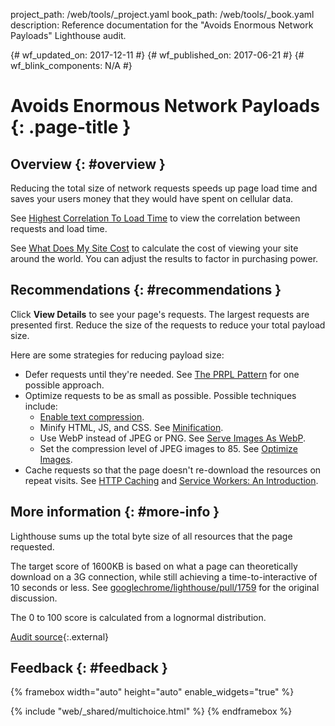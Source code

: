 project_path: /web/tools/_project.yaml
book_path: /web/tools/_book.yaml
description: Reference documentation for the "Avoids Enormous Network Payloads" Lighthouse audit.

{# wf_updated_on: 2017-12-11 #}
{# wf_published_on: 2017-06-21 #}
{# wf_blink_components: N/A #}

# Avoids Enormous Network Payloads  {: .page-title }

## Overview {: #overview }

Reducing the total size of network requests speeds up page load time and
saves your users money that they would have spent on cellular data.

See [Highest Correlation To Load Time][httparchive] to view the correlation
between requests and load time.

See [What Does My Site Cost][cost] to calculate the cost of viewing your
site around the world. You can adjust the results to factor in purchasing
power.


[httparchive]: http://httparchive.org/interesting.php#onLoad
[cost]: https://whatdoesmysitecost.com/

## Recommendations {: #recommendations }

Click **View Details** to see your page's requests. The largest requests are
presented first. Reduce the size of the requests to reduce your total
payload size.

Here are some strategies for reducing payload size:

* Defer requests until they're needed. See [The PRPL Pattern][PRPL] for
  one possible approach.
* Optimize requests to be as small as possible. Possible techniques include:
    * [Enable text compression][txtcompression].
    * Minify HTML, JS, and CSS. See [Minification][mini].
    * Use WebP instead of JPEG or PNG. See [Serve Images As WebP][webp].
    * Set the compression level of JPEG images to 85. See [Optimize
      Images][opto].
* Cache requests so that the page doesn't re-download the resources on repeat
  visits. See [HTTP Caching][http] and [Service Workers: An Introduction][SW].

[PRPL]: /web/fundamentals/performance/prpl-pattern/
[txtcompression]: /web/tools/lighthouse/audits/text-compression#recommendations
[mini]: /web/fundamentals/performance/optimizing-content-efficiency/optimize-encoding-and-transfer#minification_preprocessing_context-specific_optimizations
[webp]: /web/tools/lighthouse/audits/webp
[opto]: /web/tools/lighthouse/audits/optimize-images#recommendations
[http]: /web/fundamentals/performance/optimizing-content-efficiency/http-caching
[SW]: /web/fundamentals/getting-started/primers/service-workers

## More information {: #more-info }

Lighthouse sums up the total byte size of all resources that the page
requested.

The target score of 1600KB is based on what a page can theoretically download
on a 3G connection, while still achieving a time-to-interactive of 10 seconds
or less. See [googlechrome/lighthouse/pull/1759][PR] for the original
discussion.

[PR]: https://github.com/GoogleChrome/lighthouse/pull/1759

The 0 to 100 score is calculated from a lognormal distribution.

[Audit source][src]{:.external}

[src]: https://github.com/GoogleChrome/lighthouse/blob/master/lighthouse-core/audits/byte-efficiency/total-byte-weight.js

## Feedback {: #feedback }

{% framebox width="auto" height="auto" enable_widgets="true" %}
<script>
var label = 'Network Payloads / Helpful';
var url = 'https://github.com/google/webfundamentals/issues/new?title=[' +
      label + ']';
var feedback = {
  "category": "Lighthouse",
  "choices": [
    {
      "button": {
        "text": "This Doc Was Helpful"
      },
      "response": "Thanks for the feedback.",
      "analytics": {
        "label": label
      }
    },
    {
      "button": {
        "text": "This Doc Was Not Helpful"
      },
      "response": 'Sorry to hear that. Please <a href="' + url +
          '" target="_blank">open a GitHub issue</a> and tell us how to ' +
          'make it better.',
      "analytics": {
        "label": label,
        "value": 0
      }
    }
  ]
};
</script>
{% include "web/_shared/multichoice.html" %}
{% endframebox %}
